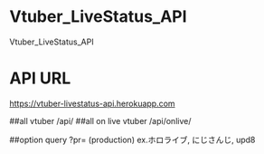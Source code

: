 # Vtuber_LiveStatus_API
 Vtuber_LiveStatus_API

# API URL
 https://vtuber-livestatus-api.herokuapp.com

 ##all vtuber 
    /api/
 ##all on live vtuber
    /api/onlive/

##option query
    ?pr= (production) ex.ホロライブ, にじさんじ, upd8
